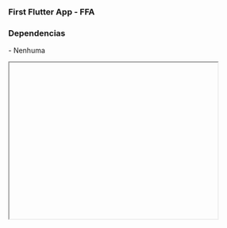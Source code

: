 <div>
  <h3>First Flutter App - FFA</h3>
</div>

<div>
  <h3>Dependencias</h3>
  <p>- Nenhuma</P>
</div>

<div>
  <iframe width="420" height="315"
    src="">
  </iframe>
</div>
